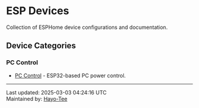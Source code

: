 # ESP Devices

Collection of ESPHome device configurations and documentation.

## Device Categories

### PC Control
- [PC Control](wol/) - ESP32-based PC power control.

---
Last updated: 2025-03-03 04:24:16 UTC  
Maintained by: [Hayo-Tee](https://github.com/Hayo-Tee)
